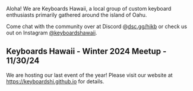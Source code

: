 <!-- ![](images/2024/) -->

Aloha! We are Keyboards Hawaii, a local group of custom keyboard enthusiasts primarily gathered around the island of Oahu.

Come chat with the community over at Discord @[dsc.gg/hikb](https://dsc.gg/hikb) or check us out on Instagram [@keyboardshawaii](https://www.instagram.com/keyboardshawaii/).

## Keyboards Hawaii - Winter 2024 Meetup - 11/30/24

We are hosting our last event of the year! Please visit our website at https://keyboardshi.github.io for details.